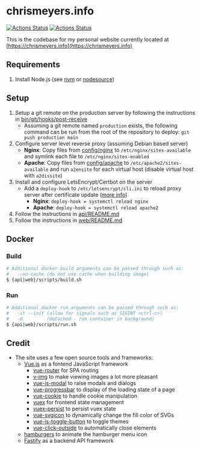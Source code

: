 # chrismeyers.info
[![Actions Status](https://github.com/chrismeyers/chrismeyers.info/workflows/API/badge.svg)](https://github.com/chrismeyers/chrismeyers.info/actions?query=workflow%3AAPI) [![Actions Status](https://github.com/chrismeyers/chrismeyers.info/workflows/Web/badge.svg)](https://github.com/chrismeyers/chrismeyers.info/actions?query=workflow%3AWeb)

This is the codebase for my personal website currently located at [https://chrismeyers.info](https://chrismeyers.info)

## Requirements
1. Install Node.js (see [nvm](https://github.com/nvm-sh/nvm) or [nodesource](https://github.com/nodesource/distributions))

## Setup
1. Setup a git remote on the production server by following the instructions in [bin/git/hooks/post-receive](bin/git/hooks/post-receive)
    - Assuming a git remote named `production` exists, the following command can be run from the root of the repository to deploy: `git push production main`
1. Configure server level reverse proxy (assuming Debian based server)
    - **Nginx**: Copy files from [config/nginx](config/nginx) to `/etc/nginx/sites-available` and symlink each file to `/etc/nginx/sites-enabled`
    - **Apache**: Copy files from [config/apache](config/apache) to `/etc/apache2/sites-available` and run `a2ensite` for each virtual host (disable virtual host with `a2dissite`)
1. Install and configure LetsEncrypt/Certbot on the server
    + Add a `deploy-hook` to `/etc/letsencrypt/cli.ini` to reload proxy server after certificate update ([more info](https://blog.arnonerba.com/2019/01/lets-encrypt-how-to-automatically-restart-nginx-with-certbot))
        - **Nginx**: `deploy-hook = systemctl reload nginx`
        - **Apache**: `deploy-hook = systemctl reload apache2`
1. Follow the instructions in [api/README.md](api/README.md)
1. Follow the instructions in [web/README.md](web/README.md)

## Docker
### Build
```sh
# Additional docker build arguments can be passed through such as:
#   --no-cache (do not use cache when building image)
$ {api|web}/scripts/build.sh
```

### Run
```sh
# Additional docker run arguments can be passed through such as:
#   -it --init (allow for signals such as SIGINT <ctrl-c>)
#   -d         (detached - run container in background)
$ {api|web}/scripts/run.sh
```

## Credit
+ The site uses a few open source tools and frameworks:
  + [Vue.js](https://vuejs.org/) as a fontend JavaScript framework
    - [vue-router](https://router.vuejs.org/) for SPA routing
    - [v-img](https://github.com/crowdbotics/v-img) to make viewing images a lot more pleasant
    - [vue-js-modal](https://github.com/euvl/vue-js-modal) to raise modals and dialogs
    - [vue-progressbar](https://github.com/hilongjw/vue-progressbar) to display of the loading state of a page
    - [vue-cookie](https://github.com/alfhen/vue-cookie) to handle cookie manipulation
    - [vuex](https://github.com/vuejs/vuex) for frontend state management
    - [vuex-persist](https://github.com/championswimmer/vuex-persist) to persist vuex state
    - [vue-svgicon](https://github.com/MMF-FE/vue-svgicon) to dynamically change the fill color of SVGs
    - [vue-js-toggle-button](https://github.com/euvl/vue-js-toggle-button) to toggle themes
    - [vue-click-outside](https://github.com/vue-bulma/click-outside) to automatically close elements
  - [hamburgers](https://jonsuh.com/hamburgers/) to animate the hamburger menu icon
  - [Fastify](https://www.fastify.io/) as a backend API framework
